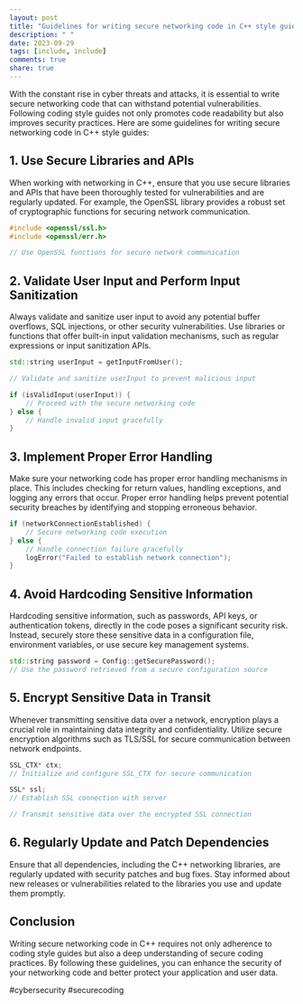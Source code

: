 ```yaml
---
layout: post
title: "Guidelines for writing secure networking code in C++ style guides."
description: " "
date: 2023-09-29
tags: [include, include]
comments: true
share: true
---
```


With the constant rise in cyber threats and attacks, it is essential to write secure networking code that can withstand potential vulnerabilities. Following coding style guides not only promotes code readability but also improves security practices. Here are some guidelines for writing secure networking code in C++ style guides:

## 1. Use Secure Libraries and APIs

When working with networking in C++, ensure that you use secure libraries and APIs that have been thoroughly tested for vulnerabilities and are regularly updated. For example, the OpenSSL library provides a robust set of cryptographic functions for securing network communication.

```cpp
#include <openssl/ssl.h>
#include <openssl/err.h>

// Use OpenSSL functions for secure network communication
```

## 2. Validate User Input and Perform Input Sanitization

Always validate and sanitize user input to avoid any potential buffer overflows, SQL injections, or other security vulnerabilities. Use libraries or functions that offer built-in input validation mechanisms, such as regular expressions or input sanitization APIs.

```cpp
std::string userInput = getInputFromUser();

// Validate and sanitize userInput to prevent malicious input

if (isValidInput(userInput)) {
    // Proceed with the secure networking code
} else {
    // Handle invalid input gracefully
}
```

## 3. Implement Proper Error Handling

Make sure your networking code has proper error handling mechanisms in place. This includes checking for return values, handling exceptions, and logging any errors that occur. Proper error handling helps prevent potential security breaches by identifying and stopping erroneous behavior.

```cpp
if (networkConnectionEstablished) {
    // Secure networking code execution
} else {
    // Handle connection failure gracefully
    logError("Failed to establish network connection");
}
```

## 4. Avoid Hardcoding Sensitive Information

Hardcoding sensitive information, such as passwords, API keys, or authentication tokens, directly in the code poses a significant security risk. Instead, securely store these sensitive data in a configuration file, environment variables, or use secure key management systems.

```cpp
std::string password = Config::getSecurePassword();
// Use the password retrieved from a secure configuration source
```

## 5. Encrypt Sensitive Data in Transit

Whenever transmitting sensitive data over a network, encryption plays a crucial role in maintaining data integrity and confidentiality. Utilize secure encryption algorithms such as TLS/SSL for secure communication between network endpoints.

```cpp
SSL_CTX* ctx;
// Initialize and configure SSL_CTX for secure communication

SSL* ssl;
// Establish SSL connection with server

// Transmit sensitive data over the encrypted SSL connection
```

## 6. Regularly Update and Patch Dependencies

Ensure that all dependencies, including the C++ networking libraries, are regularly updated with security patches and bug fixes. Stay informed about new releases or vulnerabilities related to the libraries you use and update them promptly.

## Conclusion

Writing secure networking code in C++ requires not only adherence to coding style guides but also a deep understanding of secure coding practices. By following these guidelines, you can enhance the security of your networking code and better protect your application and user data.

#cybersecurity #securecoding
